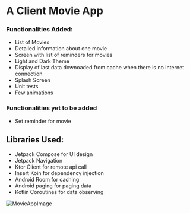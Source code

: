 # A Client Movie App

### Functionalities Added:
* List of Movies
* Detailed information about one movie
* Screen with list of reminders for movies
* Light and Dark Theme
* Display of last data downoaded from cache when there is no internet connection
* Splash Screen
* Unit tests
* Few animations

### Functionalities yet to be added
* Set reminder for movie

## Libraries Used:
* Jetpack Compose for UI design
* Jetpack Navigation
* Ktor Client for remote api call
* Insert Koin for dependency injection
* Android Room for caching
* Android paging for paging data
* Kotlin Coroutines for data observing


![MovieAppImage](https://user-images.githubusercontent.com/52794824/135713456-f851864d-5df4-47cc-a89b-d8c5a9781f55.jpg)
